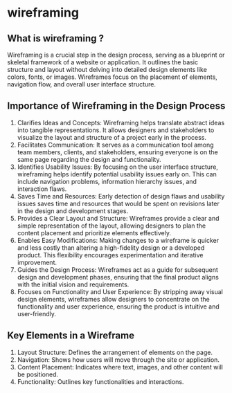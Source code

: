 # wireframing

## What is wireframing ?

Wireframing is a crucial step in the design process, serving as a blueprint or skeletal framework of a website or application. It outlines the basic structure and layout without delving into detailed design elements like colors, fonts, or images. Wireframes focus on the placement of elements, navigation flow, and overall user interface structure.

## Importance of Wireframing in the Design Process

1. Clarifies Ideas and Concepts:
   Wireframing helps translate abstract ideas into tangible representations. It allows designers and stakeholders to visualize the layout and structure of a project early in the process.
2. Facilitates Communication:
   It serves as a communication tool among team members, clients, and stakeholders, ensuring everyone is on the same page regarding the design and functionality.
3. Identifies Usability Issues:
   By focusing on the user interface structure, wireframing helps identify potential usability issues early on. This can include navigation problems, information hierarchy issues, and interaction flaws.
4. Saves Time and Resources:
   Early detection of design flaws and usability issues saves time and resources that would be spent on revisions later in the design and development stages.
5. Provides a Clear Layout and Structure:
   Wireframes provide a clear and simple representation of the layout, allowing designers to plan the content placement and prioritize elements effectively.
6. Enables Easy Modifications:
   Making changes to a wireframe is quicker and less costly than altering a high-fidelity design or a developed product. This flexibility encourages experimentation and iterative improvement.
7. Guides the Design Process:
   Wireframes act as a guide for subsequent design and development phases, ensuring that the final product aligns with the initial vision and requirements.
8. Focuses on Functionality and User Experience:
   By stripping away visual design elements, wireframes allow designers to concentrate on the functionality and user experience, ensuring the product is intuitive and user-friendly.

## Key Elements in a Wireframe

1. Layout Structure: Defines the arrangement of elements on the page.
2. Navigation: Shows how users will move through the site or application.
3. Content Placement: Indicates where text, images, and other content will be positioned.
4. Functionality: Outlines key functionalities and interactions.
